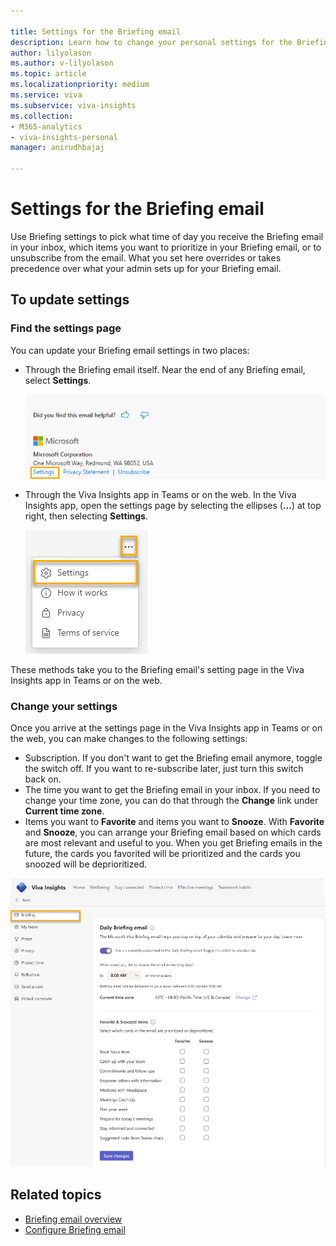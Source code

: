 ```yaml
---

title: Settings for the Briefing email
description: Learn how to change your personal settings for the Briefing email from Microsoft Viva
author: lilyolason
ms.author: v-lilyolason
ms.topic: article
ms.localizationpriority: medium 
ms.service: viva 
ms.subservice: viva-insights 
ms.collection: 
- M365-analytics
- viva-insights-personal
manager: anirudhbajaj

---
```

# Settings for the Briefing email

Use Briefing settings to pick what time of day you receive the Briefing email in your inbox, which items you want to prioritize in your Briefing email, or to unsubscribe from the email. What you set here  overrides or takes precedence over what your admin sets up for your Briefing email.

## To update settings

### Find the settings page

You can update your Briefing email settings in two places:

* Through the Briefing email itself. Near the end of any Briefing email, select **Settings**.

    ![Screenshot of the Settings link at the bottom of the Briefing email.](./images/be-settings-link.png)
* Through the Viva Insights app in Teams or on the web. In the Viva Insights app, open the settings page by selecting the ellipses (**...**) at top right, then selecting **Settings**.

    ![Screenshot of the ellipses at the app's top right, with the menu expanded and Settings highlighted.](./images/be-settings-ellipses.png)

These methods take you to the Briefing email's setting page in the Viva Insights app in Teams or on the web.

### Change your settings

Once you arrive at the settings page in the Viva Insights app in Teams or on the web, you can make changes to the following settings:

* Subscription. If you don't want to get the Briefing email anymore, toggle the switch off. If you want to re-subscribe later, just turn this switch back on.
* The time you want to get the Briefing email in your inbox. If you need to change your time zone, you can do that through the **Change** link under **Current time zone**.
* Items you want to **Favorite** and items you want to **Snooze**. With **Favorite** and **Snooze**, you can arrange your Briefing email based on which cards are most relevant and useful to you. When you get Briefing emails in the future, the cards you favorited will be prioritized and the cards you snoozed will be deprioritized.

 ![Screenshot of the Settings page in the app, with Briefing highlighted on the app's left pane.](./images/be-settings-app2.png)

## Related topics

* [Briefing email overview](be-overview.md)
* [Configure Briefing email](be-admin.md)
